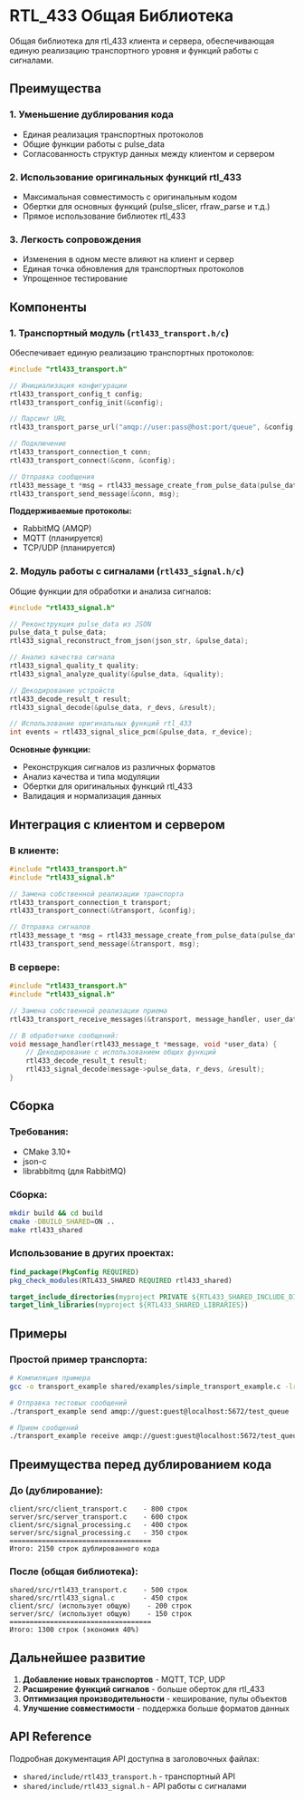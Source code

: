 # RTL_433 Общая Библиотека

Общая библиотека для rtl_433 клиента и сервера, обеспечивающая единую реализацию транспортного уровня и функций работы с сигналами.

## Преимущества

### 1. Уменьшение дублирования кода
- Единая реализация транспортных протоколов
- Общие функции работы с pulse_data
- Согласованность структур данных между клиентом и сервером

### 2. Использование оригинальных функций rtl_433
- Максимальная совместимость с оригинальным кодом
- Обертки для основных функций (pulse_slicer, rfraw_parse и т.д.)
- Прямое использование библиотек rtl_433

### 3. Легкость сопровождения
- Изменения в одном месте влияют на клиент и сервер
- Единая точка обновления для транспортных протоколов
- Упрощенное тестирование

## Компоненты

### 1. Транспортный модуль (`rtl433_transport.h/c`)

Обеспечивает единую реализацию транспортных протоколов:

```c
#include "rtl433_transport.h"

// Инициализация конфигурации
rtl433_transport_config_t config;
rtl433_transport_config_init(&config);

// Парсинг URL
rtl433_transport_parse_url("amqp://user:pass@host:port/queue", &config);

// Подключение
rtl433_transport_connection_t conn;
rtl433_transport_connect(&conn, &config);

// Отправка сообщения
rtl433_message_t *msg = rtl433_message_create_from_pulse_data(pulse_data, "FSK", package_id);
rtl433_transport_send_message(&conn, msg);
```

**Поддерживаемые протоколы:**
- RabbitMQ (AMQP)
- MQTT (планируется)
- TCP/UDP (планируется)

### 2. Модуль работы с сигналами (`rtl433_signal.h/c`)

Общие функции для обработки и анализа сигналов:

```c
#include "rtl433_signal.h"

// Реконструкция pulse_data из JSON
pulse_data_t pulse_data;
rtl433_signal_reconstruct_from_json(json_str, &pulse_data);

// Анализ качества сигнала
rtl433_signal_quality_t quality;
rtl433_signal_analyze_quality(&pulse_data, &quality);

// Декодирование устройств
rtl433_decode_result_t result;
rtl433_signal_decode(&pulse_data, r_devs, &result);

// Использование оригинальных функций rtl_433
int events = rtl433_signal_slice_pcm(&pulse_data, r_device);
```

**Основные функции:**
- Реконструкция сигналов из различных форматов
- Анализ качества и типа модуляции
- Обертки для оригинальных функций rtl_433
- Валидация и нормализация данных

## Интеграция с клиентом и сервером

### В клиенте:
```c
#include "rtl433_transport.h"
#include "rtl433_signal.h"

// Замена собственной реализации транспорта
rtl433_transport_connection_t transport;
rtl433_transport_connect(&transport, &config);

// Отправка сигналов
rtl433_message_t *msg = rtl433_message_create_from_pulse_data(pulse_data, mod, id);
rtl433_transport_send_message(&transport, msg);
```

### В сервере:
```c
#include "rtl433_transport.h"
#include "rtl433_signal.h"

// Замена собственной реализации приема
rtl433_transport_receive_messages(&transport, message_handler, user_data, timeout);

// В обработчике сообщений:
void message_handler(rtl433_message_t *message, void *user_data) {
    // Декодирование с использованием общих функций
    rtl433_decode_result_t result;
    rtl433_signal_decode(message->pulse_data, r_devs, &result);
}
```

## Сборка

### Требования:
- CMake 3.10+
- json-c
- librabbitmq (для RabbitMQ)

### Сборка:
```bash
mkdir build && cd build
cmake -DBUILD_SHARED=ON ..
make rtl433_shared
```

### Использование в других проектах:
```cmake
find_package(PkgConfig REQUIRED)
pkg_check_modules(RTL433_SHARED REQUIRED rtl433_shared)

target_include_directories(myproject PRIVATE ${RTL433_SHARED_INCLUDE_DIRS})
target_link_libraries(myproject ${RTL433_SHARED_LIBRARIES})
```

## Примеры

### Простой пример транспорта:
```bash
# Компиляция примера
gcc -o transport_example shared/examples/simple_transport_example.c -lrtl433_shared -ljson-c -lrabbitmq

# Отправка тестовых сообщений
./transport_example send amqp://guest:guest@localhost:5672/test_queue

# Прием сообщений
./transport_example receive amqp://guest:guest@localhost:5672/test_queue
```

## Преимущества перед дублированием кода

### До (дублирование):
```
client/src/client_transport.c    - 800 строк
server/src/server_transport.c    - 600 строк
client/src/signal_processing.c   - 400 строк  
server/src/signal_processing.c   - 350 строк
===================================
Итого: 2150 строк дублированного кода
```

### После (общая библиотека):
```
shared/src/rtl433_transport.c    - 500 строк
shared/src/rtl433_signal.c       - 450 строк
client/src/ (использует общую)    - 200 строк
server/src/ (использует общую)    - 150 строк
===================================
Итого: 1300 строк (экономия 40%)
```

## Дальнейшее развитие

1. **Добавление новых транспортов** - MQTT, TCP, UDP
2. **Расширение функций сигналов** - больше оберток для rtl_433
3. **Оптимизация производительности** - кеширование, пулы объектов
4. **Улучшение совместимости** - поддержка больше форматов данных

## API Reference

Подробная документация API доступна в заголовочных файлах:
- `shared/include/rtl433_transport.h` - транспортный API
- `shared/include/rtl433_signal.h` - API работы с сигналами


